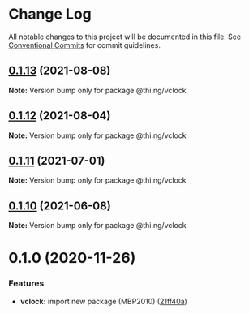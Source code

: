 # Change Log

All notable changes to this project will be documented in this file.
See [Conventional Commits](https://conventionalcommits.org) for commit guidelines.

## [0.1.13](https://github.com/thi-ng/umbrella/compare/@thi.ng/vclock@0.1.12...@thi.ng/vclock@0.1.13) (2021-08-08)

**Note:** Version bump only for package @thi.ng/vclock





## [0.1.12](https://github.com/thi-ng/umbrella/compare/@thi.ng/vclock@0.1.11...@thi.ng/vclock@0.1.12) (2021-08-04)

**Note:** Version bump only for package @thi.ng/vclock





## [0.1.11](https://github.com/thi-ng/umbrella/compare/@thi.ng/vclock@0.1.10...@thi.ng/vclock@0.1.11) (2021-07-01)

**Note:** Version bump only for package @thi.ng/vclock





## [0.1.10](https://github.com/thi-ng/umbrella/compare/@thi.ng/vclock@0.1.9...@thi.ng/vclock@0.1.10) (2021-06-08)

**Note:** Version bump only for package @thi.ng/vclock





# 0.1.0 (2020-11-26)


### Features

* **vclock:** import new package (MBP2010) ([21ff40a](https://github.com/thi-ng/umbrella/commit/21ff40a92df972abefd7aa94ced61193c9da68a9))
